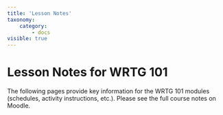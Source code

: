 ```yaml
---
title: 'Lesson Notes'
taxonomy:
    category:
        - docs
visible: true
---
```


# Lesson Notes for WRTG 101

The following pages provide key information for the WRTG 101 modules
(schedules, activity instructions, etc.). Please see the full course
notes on Moodle.
